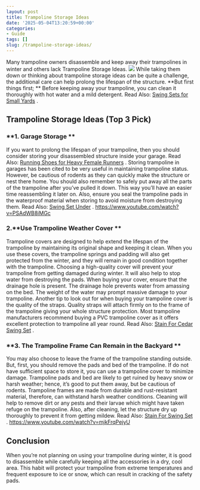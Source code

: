 ```yaml
---
layout: post
title: Trampoline Storage Ideas
date: '2025-05-04T13:20:59+00:00'
categories:
- Guide
tags: []
slug: /trampoline-storage-ideas/
---
```


Many trampoline owners disassemble and keep away their trampolines in winter and others lack Trampoline Storage Ideas.
![](/assets/img/img/)
While taking them down or thinking about trampoline storage ideas can be quite a challenge, the additional care can help prolong the lifespan of the structure.
**But first things first; **
Before keeping away your trampoline, you can clean it thoroughly with hot water and a mild detergent. Read Also:
[Swing Sets for Small Yards](https://pestpolicy.com/best-swing-sets-for-small-yards/)
.
## Trampoline Storage Ideas (Top 3 Pick)
### **1. Garage Storage **
If you want to prolong the lifespan of your trampoline, then you should consider storing your disassembled structure inside your garage. Read Also:
[Running Shoes for Heavy Female Runners](https://pestpolicy.com/best-running-shoes-for-heavy-female-runners/)
.
Storing trampoline in garages has been cited to be very useful in maintaining trampoline status. However, be cautious of rodents as they can quickly make the structure or nest there home.
You should also remember to safely put away all the parts of the trampoline after you’ve pulled it down. This way you’ll have an easier time reassembling it later on.
Also, ensure you seal the trampoline pads in the waterproof material when storing to avoid moisture from destroying them. Read Also:
[Swing Set Under](https://pestpolicy.com/best-swing-set-under-200/)
.
https://www.youtube.com/watch?v=PSAdWB8iMGc
### 2.**Use Trampoline Weather Cover **
Trampoline covers are designed to help extend the lifespan of the trampoline by maintaining its original shape and keeping it clean. When you use these covers, the trampoline springs and padding will also get protected from the winter, and they will remain in good condition together with the trampoline.
Choosing a high-quality cover will prevent your trampoline from getting damaged during winter. It will also help to stop water from destroying the pads.
When buying your cover, ensure that the drainage hole is present. The drainage hole prevents water from amassing on the bed. The weight of the water may prompt massive damage to your trampoline.
Another tip to look out for when buying your trampoline cover is the quality of the straps. Quality straps will attach firmly on to the frame of the trampoline giving your whole structure protection.
Most trampoline manufacturers recommend buying a PVC trampoline cover as it offers excellent protection to trampoline all year round. Read Also:
[Stain For Cedar Swing Set](https://pestpolicy.com/best-stain-for-cedar-swing-set/)
.
### **3. The Trampoline Frame Can Remain in the Backyard **
You may also choose to leave the frame of the trampoline standing outside. But, first, you should remove the pads and bed of the trampoline. If do not have sufficient space to store it, you can use a trampoline cover to minimize damage.
Trampoline pads and bed are likely to get ruined by heavy snow or harsh weather; hence, it’s good to put them away, but be cautious of rodents. Trampoline frames are made from durable and rust-resistant material, therefore, can withstand harsh weather conditions.
Cleaning will help to remove dirt or any pests and their larvae which might have taken refuge on the trampoline. Also, after cleaning, let the structure dry up thoroughly to prevent it from getting mildew. Read Also:
[Stain For Swing Set](https://pestpolicy.com/best-stain-for-swing-set/)
.
https://www.youtube.com/watch?v=mjkFrqPejyU
## Conclusion
When you’re not planning on using your trampoline during winter, it is good to disassemble while carefully keeping all the accessories in a dry, cool area.
This habit will protect your trampoline from extreme temperatures and frequent exposure to ice or snow, which can result in cracking of the safety pads.
